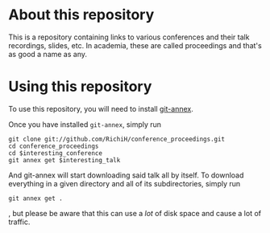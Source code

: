 About this repository
=

This is a repository containing links to various conferences and their talk recordings, slides, etc. In academia, these are called proceedings and that's as good a name as any.

Using this repository
=

To use this repository, you will need to install [git-annex](http://git-annex.branchable.com/).

Once you have installed `git-annex`, simply run

    git clone git://github.com/RichiH/conference_proceedings.git
    cd conference_proceedings
    cd $interesting_conference
    git annex get $interesting_talk

And git-annex will start downloading said talk all by itself.
To download everything in a given directory and all of its subdirectories, simply run

    git annex get .

, but please be aware that this can use a *lot* of disk space and cause a lot of traffic.
